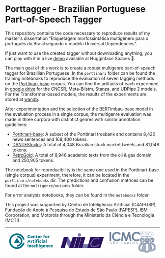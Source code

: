 # Porttagger - Brazilian Portuguese Part-of-Speech Tagger

This repository contains the code necessary to reproduce results of my master's dissertation "Etiquetagem morfossintática multigênero para o português do Brasil segundo o modelo Universal Dependencies".

If just want to use the created tagger without downloading anything, you can play with it in a live [demo](https://huggingface.co/spaces/Emanuel/porttagger) available at Hugginface Spaces 🤗.

The main goal of this work is to create a robust multigenre part-of-speech tagger for Brazillian Portuguese.
In the `porttinari` folder can be found the training notebooks to reproduce the evaluation of seven tagging methods on the [Porttinari-base](https://sites.google.com/icmc.usp.br/poetisa/resources-and-tools) corpus.
You can find the artifacts of each experiment in [google drive](https://drive.google.com/drive/folders/138XUUAvLqE-cD3JiJRIQkl-cKPqeRj28?usp=sharing) for the CNCSR, Meta-Bilstm, Stanza, and UDPipe 2 models.
For the Transformer-based models, the results of the experiments are stored at [wandb](https://wandb.ai/huber-ai/pos_porttinari).

After experimentation and the selection of the BERTimbau-base model in the evaluation process in a single corpus, the multigenre evaluation was made in three corpora with distintict genres with similar annotation guidelines:

* [Porttinari-base](https://sites.google.com/icmc.usp.br/poetisa/resources-and-tools): A subset of the Porttinari treebank and contains 8,420 news sentences and 168,400 tokens.
* [DANTEStocks](https://sites.google.com/icmc.usp.br/poetisa/resources-and-tools): A total of 4,048 Brazilian stock market tweets and 81,048 tokens.
* [PetroGold](https://github.com/UniversalDependencies/UD_Portuguese-PetroGold): A total of 8,946 academic texts from the oil & gas domain and 250,905 tokens.

The notebook for reproducibility is the same one used in the Porttinari-base (single corpus) experiment, therefore, it can be located in the `porttinari/notebooks` dir.
The predictions and confusion matrices can be found at the `multigenre/outputs` folder.

For error analysis notebooks, they can be found in the `notebooks` folder.

This project was supported by Centro de Inteligência Artificial (C4AI-USP), Fundação de Apoio à Pesquisa do Estado de São Paulo (FAPESP), IBM Corporation, and Motorola through the Ministério da Ciência e Tecnologia (MCTI).

---

<div>
    <div style="display: flex; justify-content: space-evenly;">
        <a style="width: 30%;" href="https://c4ai.inova.usp.br/">
            <img alt="C4AI USP logo"
                src="assets/c4ai.png" />
        </a>
        <a style="width: 30%;" href="https://sites.google.com/view/nilc-usp/">
            <img class="column" alt="NILC (Núcleo Interinstitucional de Linguística Computacional) logo"
                src="assets/nilc.png" />
        </a>
        <a style="width: 30%;" href="https://www.icmc.usp.br/">
            <img class="column" alt="ICMC-USP logo"
                src="assets/icmc.png" />
        </a>
    </div>
</div>